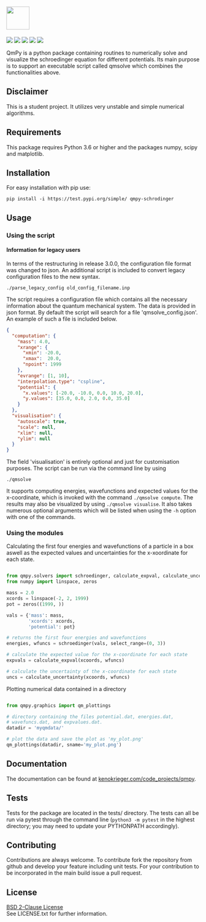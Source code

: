 # <img src="https://kenokrieger.com/wp-content/uploads/2022/03/qmpy_logotext.png" height=60>

<img src="https://kenokrieger.com/wp-content/uploads/2022/03/build-passing.png"> <img src="https://img.shields.io/github/issues/kenokrieger/QmPy">
<img src="https://img.shields.io/github/commit-activity/m/kenokrieger/QmPy"> <img src="https://kenokrieger.com/wp-content/uploads/2022/03/release.png">
<img src="https://kenokrieger.com/wp-content/uploads/2022/03/license.png">

QmPy is a python package containing routines to numerically solve and visualize
the schroedinger equation for different potentials. Its main purpose is to
support an executable script called qmsolve which combines the functionalities
above.


## Disclaimer

This is a student project. It utilizes very unstable and simple numerical
algorithms.

## Requirements

This package requires Python 3.6 or higher and the packages numpy, scipy and
matplotlib.

## Installation

For easy installation with pip use:

```shell
pip install -i https://test.pypi.org/simple/ qmpy-schrodinger
```

## Usage

### Using the script

#### Information for legacy users

In terms of the restructuring in release 3.0.0, the configuration file format
was changed to json. An additional script is included to convert legacy
configuration files to the new syntax. <br/>
```shell
./parse_legacy_config old_config_filename.inp
```
The script requires a configuration file which contains all the necessary
information about the quantum mechanical system. The data is provided in
json format. By default the script will search for a file 'qmsolve_config.json'.
An example of such a file is included below. <br/>
```json
{
  "computation": {
    "mass": 4.0,
    "xrange": {
      "xmin": -20.0,
      "xmax":  20.0,
      "npoint": 1999
    },
    "evrange": [1, 10],
    "interpolation.type": "cspline",
    "potential": {
      "x.values": [-20.0, -10.0, 0.0, 10.0, 20.0],
      "y.values": [35.0, 0.0, 2.0, 0.0, 35.0]
    }
  },
  "visualisation": {
    "autoscale": true,
    "scale": null,
    "xlim": null,
    "ylim": null
  }
}
```
The field 'visualisation' is entirely optional and just for customisation
purposes. The script can be run via the command line by using
```shell
./qmsolve
```
It supports computing energies, wavefunctions and expected values for
the x-coordinate, which is invoked with the command `./qmsolve compute`. The
results may also be visualized by using `./qmsolve visualise`. It also takes
numerous optional arguments which will be listed when using the `-h` option with
one of the commands.

### Using the modules

Calculating the first four energies and wavefunctions of a particle in a box
aswell as the expected values and uncertainties for the x-xoordinate for each
state.

```python

from qmpy.solvers import schroedinger, calculate_expval, calculate_uncertainty
from numpy import linspace, zeros

mass = 2.0
xcords = linspace(-2, 2, 1999)
pot = zeros((1999, ))

vals = {'mass': mass,
        'xcords': xcords,
        'potential': pot}

# returns the first four energies and wavefunctions
energies, wfuncs = schroedinger(vals, select_range=(0, 3))

# calculate the expected value for the x-coordinate for each state
expvals = calculate_expval(xcoords, wfuncs)

# calculate the uncertainty of the x-coordinate for each state
uncs = calculate_uncertainty(xcoords, wfuncs)

```

Plotting numerical data contained in a directory

```python

from qmpy.graphics import qm_plottings

# directory containing the files potential.dat, energies.dat,
# wavefuncs.dat, and expvalues.dat.
datadir = 'myqmdata/'

# plot the data and save the plot as 'my_plot.png'
qm_plottings(datadir, sname='my_plot.png')

```

## Documentation

The documentation can be found at
[kenokrieger.com/code_projects/qmpy](https://kenokrieger.com/code_projects/qmpy).

## Tests

Tests for the package are located in the tests/ directory. The tests can all
be run via pytest through the command line (`python3 -m pytest` in the
highest directory; you may need to update your PYTHONPATH accordingly).

## Contributing

Contributions are always welcome. To contribute fork the repository from
github and develop your feature including unit tests. For your contribution
to be incorporated in the main build issue a pull request.

## License

[BSD 2-Clause License](https://choosealicense.com/licenses/bsd-2-clause/) <br/>
See LICENSE.txt for further information.
